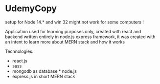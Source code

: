 # UdemyCopy
setup for Node 14.* and win 32 might not work for some computers !

Application used for learning purposes only, created with react and backend written entirely in node.js express framework, it was created with an intent to learn more about MERN stack and how it works 

Technologies:                                                                                                                                                       
* react.js                                                                                                                                                               
* sass                                                                                                                                                                   
* mongodb as database                                                                                                                                                      * node.js                                                                                                                                                                 
* express.js
in short MERN stack

